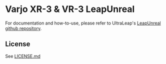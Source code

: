 Varjo XR-3 & VR-3 LeapUnreal
============================

For documentation and how-to-use, please refer to UltraLeap's [LeapUnreal github repository](https://github.com/leapmotion/LeapUnreal).


## License

See [LICENSE.md](https://github.com/varjocom/XR3-VR3-LeapUnreal/blob/master/LICENSE.md)
